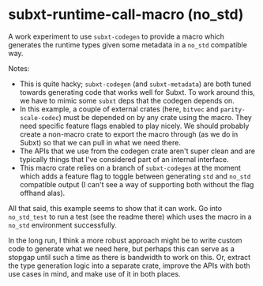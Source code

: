 # subxt-runtime-call-macro (no_std)

A work experiment to use `subxt-codegen` to provide a macro which generates the runtime types given some metadata in a `no_std` compatible way.

Notes:
- This is quite hacky; `subxt-codegen` (and `subxt-metadata`) are both tuned towards generating code that works well for Subxt. To work around this, we have to mimic some `subxt` deps that the codegen depends on.
- In this example, a couple of external crates (here, `bitvec` and `parity-scale-codec`) must be depended on by any crate using the macro. They need specific feature flags enabled to play nicely. We should probably create a non-macro crate to export the macro through (as we do in Subxt) so that we can pull in what we need there.
- The APIs that we use from the codegen crate aren't super clean and are typically things that I've considered part of an internal interface.
- This macro crate relies on a branch of `subxt-codegen` at the moment which adds a feature flag to toggle between generating `std` and `no_std` compatible output (I can't see a way of supporting both without the flag offhand alas).

All that said, this example seems to show that it can work. Go into `no_std_test` to run a test (see the readme there) which uses the macro in a `no_std` environment successfully.

In the long run, I think a more robust approach might be to write custom code to generate what we need here, but perhaps this can serve as a stopgap until such a time as there is bandwidth to work on this. Or, extract the type generation logic into a separate crate, improve the APIs with both use cases in mind, and make use of it in both places.